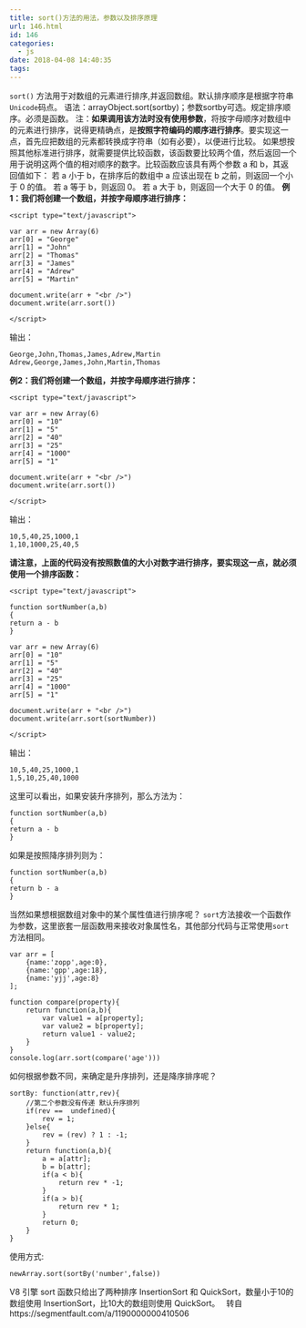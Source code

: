 ```yaml
---
title: sort()方法的用法，参数以及排序原理
url: 146.html
id: 146
categories:
  - js
date: 2018-04-08 14:40:35
tags:
---
```


`sort()` 方法用于对数组的元素进行排序,并返回数组。默认排序顺序是根据字符串`Unicode`码点。 语法：arrayObject.sort(sortby)；参数sortby可选。规定排序顺序。必须是函数。 注：**如果调用该方法时没有使用参数**，将按字母顺序对数组中的元素进行排序，说得更精确点，是**按照字符编码的顺序进行排序**。要实现这一点，首先应把数组的元素都转换成字符串（如有必要），以便进行比较。 如果想按照其他标准进行排序，就需要提供比较函数，该函数要比较两个值，然后返回一个用于说明这两个值的相对顺序的数字。比较函数应该具有两个参数 a 和 b，其返回值如下： 若 a 小于 b，在排序后的数组中 a 应该出现在 b 之前，则返回一个小于 0 的值。 若 a 等于 b，则返回 0。 若 a 大于 b，则返回一个大于 0 的值。 **例1：我们将创建一个数组，并按字母顺序进行排序：**

    <script type="text/javascript">
    
    var arr = new Array(6)
    arr[0] = "George"
    arr[1] = "John"
    arr[2] = "Thomas"
    arr[3] = "James"
    arr[4] = "Adrew"
    arr[5] = "Martin"
    
    document.write(arr + "<br />")
    document.write(arr.sort())
    
    </script>

输出：

    George,John,Thomas,James,Adrew,Martin
    Adrew,George,James,John,Martin,Thomas
    

**例2：我们将创建一个数组，并按字母顺序进行排序：**

    <script type="text/javascript">
    
    var arr = new Array(6)
    arr[0] = "10"
    arr[1] = "5"
    arr[2] = "40"
    arr[3] = "25"
    arr[4] = "1000"
    arr[5] = "1"
    
    document.write(arr + "<br />")
    document.write(arr.sort())
    
    </script>

输出：

    10,5,40,25,1000,1
    1,10,1000,25,40,5

**请注意，上面的代码没有按照数值的大小对数字进行排序，要实现这一点，就必须使用一个排序函数：**

    <script type="text/javascript">
    
    function sortNumber(a,b)
    {
    return a - b
    }
    
    var arr = new Array(6)
    arr[0] = "10"
    arr[1] = "5"
    arr[2] = "40"
    arr[3] = "25"
    arr[4] = "1000"
    arr[5] = "1"
    
    document.write(arr + "<br />")
    document.write(arr.sort(sortNumber))
    
    </script>

输出：

    10,5,40,25,1000,1
    1,5,10,25,40,1000
    

这里可以看出，如果安装升序排列，那么方法为：

    function sortNumber(a,b)
    {
    return a - b
    }
    

如果是按照降序排列则为：

    function sortNumber(a,b)
    {
    return b - a
    }
    

当然如果想根据数组对象中的某个属性值进行排序呢？ `sort`方法接收一个函数作为参数，这里嵌套一层函数用来接收对象属性名，其他部分代码与正常使用`sort`方法相同。

    var arr = [
        {name:'zopp',age:0},
        {name:'gpp',age:18},
        {name:'yjj',age:8}
    ];
    
    function compare(property){
        return function(a,b){
            var value1 = a[property];
            var value2 = b[property];
            return value1 - value2;
        }
    }
    console.log(arr.sort(compare('age')))

如何根据参数不同，来确定是升序排列，还是降序排序呢？

    sortBy: function(attr,rev){
        //第二个参数没有传递 默认升序排列
        if(rev ==  undefined){
            rev = 1;
        }else{
            rev = (rev) ? 1 : -1;
        }
        return function(a,b){
            a = a[attr];
            b = b[attr];
            if(a < b){
                return rev * -1;
            }
            if(a > b){
                return rev * 1;
            }
            return 0;
        }
    }
    

使用方式:

    newArray.sort(sortBy('number',false)) 
    

V8 引擎 sort 函数只给出了两种排序 InsertionSort 和 QuickSort，数量小于10的数组使用 InsertionSort，比10大的数组则使用 QuickSort。   转自https://segmentfault.com/a/1190000000410506